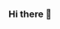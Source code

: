 ### Hi there 👋

<!--
**mariaclaraaguiar/mariaclaraaguiar** is a ✨ _special_ ✨ repository because its `README.md` (this file) appears on your GitHub profile.

Here are some ideas to get you started:

- Hoje estou cursando ADS
- Esatudo: Python, HTML, CSS, JavaScript
- Pronouns: ela/dela

<div>
        <a href="https://github.com/mariaclaraaguiar">
        <img height="180em" scr="https://github-readme-stats.vercel.app/api?username=mariaclaraaguiar&theme=dracula&include_all_commits=true&count_private=true"/>
        <img height="180em" scr="https://github-readme-stats.vercel.app/api/top-langs/?username=mariaclaraaguiar&layout=compact&langs_count=168&theme=dracula"/>
</div>
